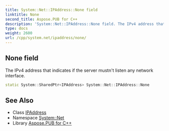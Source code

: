 ```yaml
---
title: System::Net::IPAddress::None field
linktitle: None
second_title: Aspose.PUB for C++
description: 'System::Net::IPAddress::None field. The IPv4 address that indicates if the server mustn''t listen any network interface in C++.'
type: docs
weight: 2600
url: /cpp/system.net/ipaddress/none/
---
```

## None field


The IPv4 address that indicates if the server mustn't listen any network interface.

```cpp
static System::SharedPtr<IPAddress> System::Net::IPAddress::None
```

## See Also

* Class [IPAddress](../)
* Namespace [System::Net](../../)
* Library [Aspose.PUB for C++](../../../)
